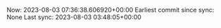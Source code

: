 Now: 2023-08-03 07:36:38.606920+00:00 Earliest commit since sync: None Last sync: 2023-08-03 03:48:05+00:00

